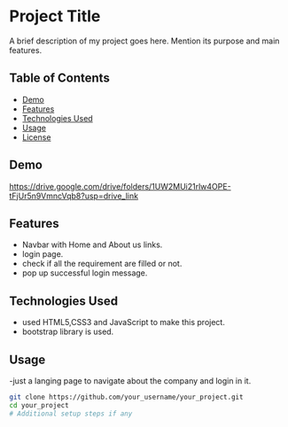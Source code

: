 # Project Title

A brief description of my project goes here. Mention its purpose and main features.

## Table of Contents

- [Demo](#demo)
- [Features](#features)
- [Technologies Used](#technologies-used)
- [Usage](#usage)
- [License](#license)

## Demo

https://drive.google.com/drive/folders/1UW2MUi21rlw4OPE-tFjUr5n9VmncVqb8?usp=drive_link

## Features

  - Navbar with Home and About us links.
  - login page.
  - check if all the requirement are filled or not.
  - pop up successful login message.

## Technologies Used

- used HTML5,CSS3 and JavaScript to make this project.
- bootstrap library is used.
  
## Usage

-just a langing page to navigate about the company and login in it.

```bash
git clone https://github.com/your_username/your_project.git
cd your_project
# Additional setup steps if any
